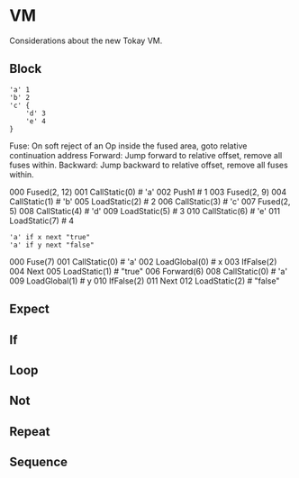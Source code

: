 # VM

Considerations about the new Tokay VM.

## Block

```
'a' 1
'b' 2
'c' {
    'd' 3
    'e' 4
}
```

Fuse: On soft reject of an Op inside the fused area, goto relative continuation address
Forward: Jump forward to relative offset, remove all fuses within.
Backward: Jump backward to relative offset, remove all fuses within.

000     Fused(2, 12)
001     CallStatic(0)  # 'a'
002     Push1          # 1
003     Fused(2, 9)
004     CallStatic(1)  # 'b'
005     LoadStatic(2)  # 2
006     CallStatic(3)  # 'c'
007         Fused(2, 5)
008         CallStatic(4)  # 'd'
009         LoadStatic(5)  # 3
010         CallStatic(6)  # 'e'
011         LoadStatic(7)  # 4

```
'a' if x next "true"
'a' if y next "false"
```

000     Fuse(7)
001     CallStatic(0)  # 'a'
002     LoadGlobal(0)  # x
003     IfFalse(2)
004     Next
005     LoadStatic(1)  # "true"
006     Forward(6)
008     CallStatic(0)  # 'a'
009     LoadGlobal(1)  # y
010     IfFalse(2)
011     Next
012     LoadStatic(2)  # "false"


## Expect

## If

## Loop

## Not

## Repeat

## Sequence
